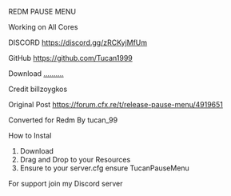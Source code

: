 REDM PAUSE MENU 

Working on All Cores

DISCORD https://discord.gg/zRCKyjMfUm

GitHub https://github.com/Tucan1999

Download [..........](https://github.com/Tucan1999/TucanPauseMenu)

Credit billzoygkos

Original Post 
https://forum.cfx.re/t/release-pause-menu/4919651

Converted for Redm By tucan_99

How to Instal 
1) Download 
2) Drag and Drop to your Resources 
3) Ensure to your server.cfg ensure TucanPauseMenu


For support join my Discord server
